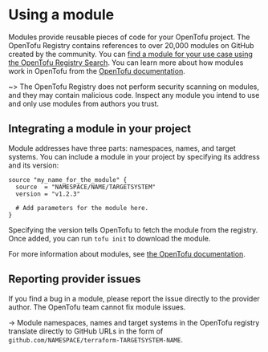 # Using a module

Modules provide reusable pieces of code for your OpenTofu project. The OpenTofu Registry contains references to over 20,000 modules on GitHub created by the community. You can [find a module for your use case using the OpenTofu Registry Search](https://search.opentofu.org/modules/). You can learn more about how modules work in OpenTofu from the [OpenTofu documentation](https://opentofu.org/docs/language/modules/). 

~> The OpenTofu Registry does not perform security scanning on modules, and they may contain malicious code. Inspect any module you intend to use and only use modules from authors you trust.

## Integrating a module in your project

Module addresses have three parts: namespaces, names, and target systems. You can include a module in your project by specifying its address and its version:

```hcl2
source "my_name_for_the_module" {
  source  = "NAMESPACE/NAME/TARGETSYSTEM"
  version = "v1.2.3"
  
  # Add parameters for the module here.
}
```

Specifying the version tells OpenTofu to fetch the module from the registry. Once added, you can run `tofu init` to download the module.

For more information about modules, see [the OpenTofu documentation](https://opentofu.org/docs/language/modules/sources/).

## Reporting provider issues

If you find a bug in a module, please report the issue directly to the provider author. The OpenTofu team cannot fix module issues.

-> Module namespaces, names and target systems in the OpenTofu registry translate directly to GitHub URLs in the form of `github.com/NAMESPACE/terraform-TARGETSYSTEM-NAME`.